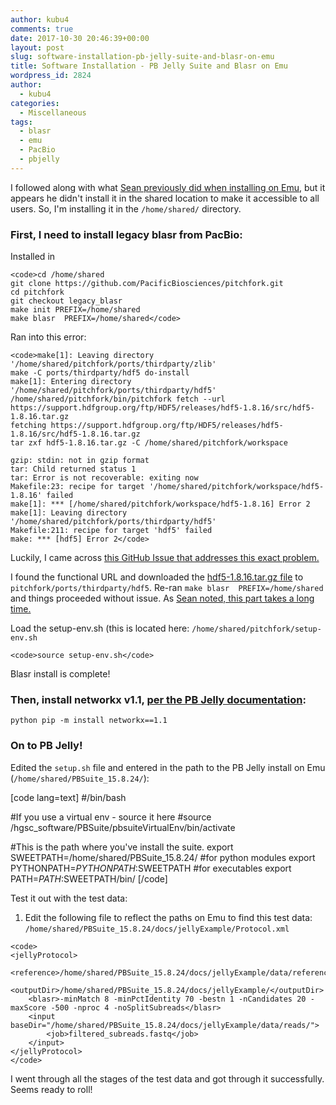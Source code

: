 ```yaml
---
author: kubu4
comments: true
date: 2017-10-30 20:46:39+00:00
layout: post
slug: software-installation-pb-jelly-suite-and-blasr-on-emu
title: Software Installation - PB Jelly Suite and Blasr on Emu
wordpress_id: 2824
author:
  - kubu4
categories:
  - Miscellaneous
tags:
  - blasr
  - emu
  - PacBio
  - pbjelly
---
```


I followed along with what [Sean previously did when installing on Emu](https://genefish.wordpress.com/2017/04/06/pbjelly-pt-2/), but it appears he didn't install it in the shared location to make it accessible to all users. So, I'm installing it in the `/home/shared/` directory.



### First, I need to install legacy blasr from PacBio:



Installed in 

    
    <code>cd /home/shared
    git clone https://github.com/PacificBiosciences/pitchfork.git
    cd pitchfork
    git checkout legacy_blasr
    make init PREFIX=/home/shared
    make blasr  PREFIX=/home/shared</code>



Ran into this error:


    
    <code>make[1]: Leaving directory '/home/shared/pitchfork/ports/thirdparty/zlib'
    make -C ports/thirdparty/hdf5 do-install
    make[1]: Entering directory '/home/shared/pitchfork/ports/thirdparty/hdf5'
    /home/shared/pitchfork/bin/pitchfork fetch --url https://support.hdfgroup.org/ftp/HDF5/releases/hdf5-1.8.16/src/hdf5-1.8.16.tar.gz
    fetching https://support.hdfgroup.org/ftp/HDF5/releases/hdf5-1.8.16/src/hdf5-1.8.16.tar.gz
    tar zxf hdf5-1.8.16.tar.gz -C /home/shared/pitchfork/workspace
    
    gzip: stdin: not in gzip format
    tar: Child returned status 1
    tar: Error is not recoverable: exiting now
    Makefile:23: recipe for target '/home/shared/pitchfork/workspace/hdf5-1.8.16' failed
    make[1]: *** [/home/shared/pitchfork/workspace/hdf5-1.8.16] Error 2
    make[1]: Leaving directory '/home/shared/pitchfork/ports/thirdparty/hdf5'
    Makefile:211: recipe for target 'hdf5' failed
    make: *** [hdf5] Error 2</code>



Luckily, I came across [this GitHub Issue that addresses this exact problem.](https://github.com/PacificBiosciences/pitchfork/issues/289)

I found the functional URL and downloaded the [hdf5-1.8.16.tar.gz file](https://hdfgroup.org/ftp/HDF5/releases/hdf5-1.8/hdf5-1.8.16/src/hdf5-1.8.16.tar.gz) to `pitchfork/ports/thirdparty/hdf5`. Re-ran `make blasr  PREFIX=/home/shared` and things proceeded without issue. As [Sean noted, this part takes a long time.](https://genefish.wordpress.com/2017/04/06/pbjelly-pt-2/)

Load the setup-env.sh (this is located here: `/home/shared/pitchfork/setup-env.sh`


    
    <code>source setup-env.sh</code>



Blasr install is complete!



### Then, install networkx v1.1, [per the PB Jelly documentation](https://sourceforge.net/p/pb-jelly/wiki/Home/):



`python pip -m install networkx==1.1`



### On to PB Jelly!



Edited the `setup.sh` file and entered in the path to the PB Jelly install on Emu (`/home/shared/PBSuite_15.8.24/`):

[code lang=text]
#/bin/bash

#If you use a virtual env - source it here
#source /hgsc_software/PBSuite/pbsuiteVirtualEnv/bin/activate

#This is the path where you've install the suite.
export SWEETPATH=/home/shared/PBSuite_15.8.24/
#for python modules 
export PYTHONPATH=$PYTHONPATH:$SWEETPATH
#for executables 
export PATH=$PATH:$SWEETPATH/bin/
[/code]

Test it out with the test data:





  1. Edit the following file to reflect the paths on Emu to find this test data: `/home/shared/PBSuite_15.8.24/docs/jellyExample/Protocol.xml`




    
    <code>
    <jellyProtocol>
        <reference>/home/shared/PBSuite_15.8.24/docs/jellyExample/data/reference/lambda.fasta</reference>
        <outputDir>/home/shared/PBSuite_15.8.24/docs/jellyExample/</outputDir>
        <blasr>-minMatch 8 -minPctIdentity 70 -bestn 1 -nCandidates 20 -maxScore -500 -nproc 4 -noSplitSubreads</blasr>
        <input baseDir="/home/shared/PBSuite_15.8.24/docs/jellyExample/data/reads/">
            <job>filtered_subreads.fastq</job>
        </input>
    </jellyProtocol>
    </code>



I went through all the stages of the test data and got through it successfully. Seems ready to roll!
